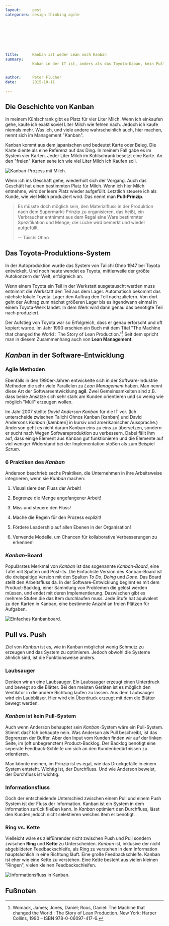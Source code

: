 ```yaml
---
layout:     post
categories: design thinking agile








title:      Kanban ist weder Lean noch Kanban
summary:
            Kaban in der IT ist, anders als das Toyota-Kaban, kein Pull-System. Der Kunde steuert nicht ziehend, sondern über eine Schleife.


author:     Peter Flucher
date:       2015-10-11

---
```



## Die Geschichte von Kanban

  In meinem Kühlschrank gibt es Platz für vier Liter Milch. Wenn ich einkaufen gehe, kaufe ich exakt soviel Liter Milch wie fehlen nach. Jedoch ich kaufe niemals mehr. Was ich, und viele andere wahrscheinlich auch, hier machen, nennt sich im Management "Kanban".

  Kanban kommt aus dem japanischen und bedeutet Karte oder Beleg. Die Karte diente als eine Referenz auf das Ding. In meinem Fall gäbe es im System vier Karten. Jeder Liter Milch im Kühlschrank besetzt eine Karte. An den "freien" Karten sehe ich wie viel Liter Milch ich Kaufen soll.

  ![Kanban-Prozess mit Milch.](/images/kanbanshop.jpg)

  Wenn ich ins Geschäft gehe, wiederholt sich der Vorgang. Auch das Geschäft hat einen bestimmten Platz für Milch. Wenn ich hier Milch entnehme, wird der leere Platz wieder aufgefüllt. Letztlich steuere ich als Kunde, wie viel Milch produziert wird. Das nennt man **Pull-Prinzip**.

  > Es müsste doch möglich sein, den Materialfluss
  > in der Produktion nach dem Supermarkt-Prinzip zu
  > organisieren, das heißt, ein Verbraucher entnimmt
  > aus dem Regal eine Ware bestimmter Spezifikation
  > und Menge; die Lücke wird bemerkt und wieder 
  > aufgefüllt.
  >
  > -- Taiichi Ohno



## Das Toyota-Produktions-System

  In der Autoproduktion wurde das System von Taiichi Ohno 1947 bei Toyota entwickelt. Und noch heute wendet es Toyota, mittlerweile der größte Autokonzern der Welt, erfolgreich an.

  Wenn einem Toyota ein Teil in der Werkstatt ausgetauscht werden muss entnimmt die Werkstatt den Teil aus dem Lager. Automatisch bekommt das nächste lokale Toyota-Lager den Auftrag den Teil nachzuliefern. Von dort geht der Auftrag zum nächst größeren Lager bis es irgendwann einmal in einem Toyota-Werk landet. In dem Werk wird dann genau das benötigte Teil nach produziert.
  
  Der Aufstieg von Toyota war so Erfolgreich, dass er genau erforscht und oft kopiert wurde. Im Jahr 1990 erschien ein Buch mit dem Titel "The Machine that changed the World : The Story of Lean Production."[^Womack] Seit dem spricht man in diesem Zusammenhang auch von **Lean Management**.

[^Womack]: Womack, James; Jones, Daniel; Roos, Daniel: The Machine that changed the World : The Story of Lean Production. New York: Harper Collins, 1990 – ISBN 978-0-06097-417-6.



## *Kanban* in der Software-Entwicklung

### Agile Methoden

  Ebenfalls in den 1990er-Jahren entwickelte sich in der Software-Industrie Methoden die sehr viele Parallelen zu *Lean Management* haben. Man nennt diese Art der Softwareentwicklung **agil**. Zwei Gemeinsamkeiten sind z.B. dass beide Ansätze sich sehr stark am Kunden orientieren und so wenig wie möglich "Müll" erzeugen wollen.

  Im Jahr 2007 stellte *David Anderson* *Kanban* für die IT vor. (Ich unterscheide zwischen Taiichi Ohnos Kanban [kanban] und David Andersons *Kanban* [kænbæn] in kursiv und amerikanischer Aussprache.) Anderson geht es nicht darum Kanban eins zu eins zu übersetzen, sondern er sucht nach Wegen Softwareproduktion zu verbessern. Dabei fällt ihm auf, dass einige Element aus Kanban gut funktionieren und die Elemente auf viel weniger Widerstand bei der Implementation stoßen als zum Beispiel *Scrum*.


### 6 Praktiken des *Kanban*

  Anderson beschrieb sechs Praktiken, die Unternehmen in ihre Arbeitsweise integrieren, wenn sie *Kanban* machen:

  1. Visualisiere den Fluss der Arbeit!

  2. Begrenze die Menge angefangener Arbeit!

  3. Miss und steuere den Fluss!

  4. Mache die Regeln für den Prozess explizit!

  5. Fördere Leadership auf allen Ebenen in der Organisation!

  6. Verwende Modelle, um Chancen für kollaborative Verbesserungen zu erkennen!


### *Kanban*-Board

  Populärstes Merkmal von *Kanban* ist das sogenannte *Kanban-Board*, eine Tafel mit Spalten und Post-its. Die Einfachste Version des Kanban-Board ist die dreispaltige Version mit den Spalten *To Do*, *Doing* und *Done*. Das Board stellt den Arbeitsfluss da. In der Software-Entwicklung beginnt es mit dem Product-Backlog, einer Sammlung von Problemen die gelöst werden müssen, und endet mit deren Implementierung. Dazwischen gibt es mehrere Stufen die das Item durchlaufen muss. Jede Stufe hat äquivalent zu den Karten in Kanban, eine bestimmte Anzahl an freien Plätzen für Aufgaben.

  ![Einfaches Kanbanboard.](/images/kanbanboard.jpg)



## Pull vs. Push

  Ziel von *Kanban* ist es, wie in Kanban möglichst wenig Schmutz zu erzeugen und das System zu optimieren. Jedoch obwohl die Systeme ähnlich sind, ist die Funktionsweise anders. 


### Laubsauger

  Denken wir an eine Laubsauger. Ein Laubsauger erzeugt einen Unterdruck und bewegt so die Blätter. Bei den meisten Geräten ist es möglich den Ventilator in die andere Richtung laufen zu lassen. Aus dem Laubsauger wird ein Laubbläser. Hier wird ein Überdruck erzeugt mit dem die Blätter bewegt werden.


### *Kanban* ist kein Pull-System

  Auch wenn Anderson behauptet sein *Kanban*-System wäre ein Pull-System. Stimmt das? Ich behaupte nein. Was Anderson als Pull beschreibt, ist das Begrenzen der Buffer. Aber den Input vom Kunden finden wir auf der linken Seite, im (oft unbegrenzten) Product-Backlog. Der Backlog benötigt eine seperate Feedback-Schleife um sich an den Kundenbedürfnissen zu orientieren.

  Man könnte meinen, im Prinzip ist es egal, wie das Druckgefälle in einem System entsteht. Wichtig ist, der Durchfluss. Und wie Anderson beweist, der Durchfluss ist wichtig. 


### Informationsfluss

  Doch der entscheidende Unterschied zwischen einem Pull und einem Push System ist der Fluss der Information. Kanban ist ein System in dem Information zurück fließen kann. In *Kanban* optimiert den Durchfluss, lässt den Kunden jedoch nicht selektieren welches Item er benötigt. 


### Ring vs. Kette


  Vielleicht wäre es zielführender nicht zwischen Push und Pull sondern zwischen **Ring** und **Kette** zu Unterscheiden. *Kanban* ist, inklusive der nicht abgebildeten Feedbackschleife, als Ring zu verstehen in dem Information hauptsächlich in eine Richtung läuft. Eine große Feedbackschleife. Kanban ist eher wie eine Kette zu verstehen. Eine Kette besteht aus vielen kleinen "Ringen", vielen kleinen Feedbackschleifen.

  ![Informationsfluss in Kanban.](/images/kanbankettering.jpg)

  

## Fußnoten




